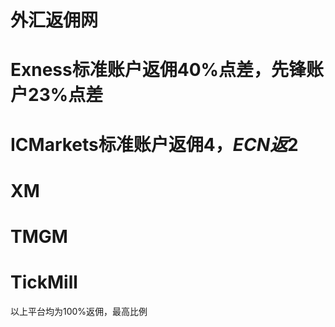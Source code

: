 # 外汇返佣网
# Exness标准账户返佣40%点差，先锋账户23%点差
# ICMarkets标准账户返佣4$，ECN返2$
# XM
# TMGM
# TickMill
以上平台均为100%返佣，最高比例
